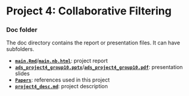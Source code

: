 # Project 4: Collaborative Filtering

### Doc folder

The doc directory contains the report or presentation files. It can have subfolders.  
+ [**`main.Rmd`**](main.Rmd)/[**`main.nb.html`**](main.nb.html): project report  
+ [**`ads_project4_group10.pptx`**](ads_project4_group10.pptx)/[**`ads_project4_group10.pdf`**](ads_project4_group10.pdf): presentation slides   
+ [**`Papers`**](Papers/): references used in this project  
+ [**`project4_desc.md`**](project4_desc.md): project description  
